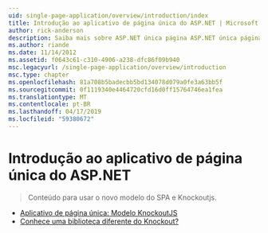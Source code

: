 ```yaml
---
uid: single-page-application/overview/introduction/index
title: Introdução ao aplicativo de página única do ASP.NET | Microsoft Docs
author: rick-anderson
description: Saiba mais sobre ASP.NET única página ASP.NET única página aplicativo SPA (aplicativo) ajuda você a criar aplicativos que incluem interacti significativa do lado do cliente...
ms.author: riande
ms.date: 11/14/2012
ms.assetid: f0643c61-c310-4906-a238-dfc86f09b940
msc.legacyurl: /single-page-application/overview/introduction
msc.type: chapter
ms.openlocfilehash: 81a708b5badecbb5bd134078d079a0fe3a63bb5f
ms.sourcegitcommit: 0f1119340e4464720cfd16d0ff15764746ea1fea
ms.translationtype: MT
ms.contentlocale: pt-BR
ms.lasthandoff: 04/17/2019
ms.locfileid: "59380672"
---
```

# <a name="introduction-to-aspnet-single-page-application"></a>Introdução ao aplicativo de página única do ASP.NET

> Conteúdo para usar o novo modelo do SPA e Knockoutjs.


- [Aplicativo de página única: Modelo KnockoutJS](knockoutjs-template.md)
- [Conhece uma biblioteca diferente do Knockout?](other-libraries.md)
